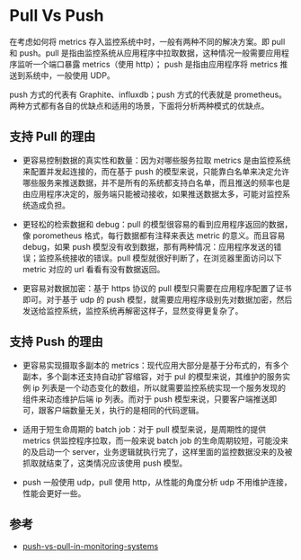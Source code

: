 # Pull Vs Push

在考虑如何将 metrics 存入监控系统中时，一般有两种不同的解决方案。即 pull 和 push。pull 是指由监控系统从应用程序中拉取数据，这种情况一般需要应用程序监听一个端口暴露 metrics（使用 http）； push 是指由应用程序将 metrics 推送到系统中，一般使用 UDP。

push 方式的代表有 Graphite、influxdb；push 方式的代表就是 prometheus。两种方式都有各自的优缺点和适用的场景，下面将分析两种模式的优缺点。

## 支持 Pull 的理由

- 更容易控制数据的真实性和数量：因为对哪些服务拉取 metrics 是由监控系统来配置并发起连接的，而在基于 push 的模型来说，只能靠白名单来决定允许哪些服务来推送数据，并不是所有的系统都支持白名单，而且推送的频率也是由应用程序决定的，服务端只能被动接收，如果推送数据太多，可能对监控系统造成负担。

- 更轻松的检索数据和 debug：pull 的模型很容易的看到应用程序返回的数据，像 porometheus 格式，每行数据都有注释来表达 metric 的意义。而且容易 debug，如果 push 模型没有收到数据，那有两种情况：应用程序发送的错误；监控系统接收的错误。pull 模型就很好判断了，在浏览器里面访问以下 metric 对应的 url 看看有没有数据返回。

- 更容易对数据加密：基于 https 协议的 pull 模型只需要在应用程序配置了证书即可。对于基于 udp 的 push 模型，就需要应用程序级别先对数据加密，然后发送给监控系统，监控系统再解密这样子，显然变得更复杂了。

## 支持 Push 的理由

- 更容易实现摄取多副本的 metrics：现代应用大部分是基于分布式的，有多个副本，多个副本还支持自动扩容缩容，对于 pul 的模型来说，其维护的服务实例 ip 列表是一个动态变化的数组，所以就需要监控系统实现一个服务发现的组件来动态维护后端 ip 列表。而对于 push 模型来说，只要客户端推送即可，跟客户端数量无关，执行的是相同的代码逻辑。

- 适用于短生命周期的 batch job：对于 pull 模型来说，是周期性的提供 metrics 供监控程序拉取，而一般来说 batch job 的生命周期较短，可能没来的及启动一个 server，业务逻辑就执行完了，这样里面的监控数据没来的及被抓取就结束了，这类情况应该使用 push 模型。

- push 一般使用 udp，pull 使用 http，从性能的角度分析 udp 不用维护连接，性能会更好一些。

## 参考

- [push-vs-pull-in-monitoring-systems](https://giedrius.blog/2019/05/11/push-vs-pull-in-monitoring-systems/)